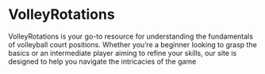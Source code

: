 # VolleyRotations

VolleyRotations is your go-to resource for understanding the fundamentals of volleyball court positions. Whether you’re a beginner looking to grasp the basics or an intermediate player aiming to refine your skills, our site is designed to help you navigate the intricacies of the game
